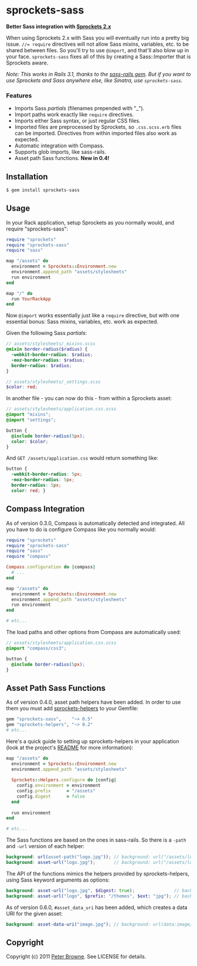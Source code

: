 sprockets-sass
==============

**Better Sass integration with [Sprockets 2.x](http://github.com/sstephenson/sprockets)**

When using Sprockets 2.x with Sass you will eventually run into a pretty big issue. `//= require` directives will not allow Sass mixins, variables, etc. to be shared between files. So you'll try to use `@import`, and that'll also blow up in your face. `sprockets-sass` fixes all of this by creating a Sass::Importer that is Sprockets aware.

_Note: This works in Rails 3.1, thanks to the [sass-rails gem](http://github.com/rails/sass-rails). But if you want to use Sprockets and Sass anywhere else, like Sinatra, use `sprockets-sass`._

### Features

* Imports Sass _partials_ (filenames prepended with "_").
* Import paths work exactly like `require` directives.
* Imports either Sass syntax, or just regular CSS files.
* Imported files are preprocessed by Sprockets, so `.css.scss.erb` files can be imported.
  Directives from within imported files also work as expected.
* Automatic integration with Compass.
* Supports glob imports, like sass-rails.
* Asset path Sass functions. **New in 0.4!**


Installation
------------

``` bash
$ gem install sprockets-sass
```


Usage
-----

In your Rack application, setup Sprockets as you normally would, and require "sprockets-sass":

``` ruby
require "sprockets"
require "sprockets-sass"
require "sass"

map "/assets" do
  environment = Sprockets::Environment.new
  environment.append_path "assets/stylesheets"
  run environment
end

map "/" do
  run YourRackApp
end
```

Now `@import` works essentially just like a `require` directive, but with one essential bonus:
Sass mixins, variables, etc. work as expected.

Given the following Sass _partials_:

``` scss
// assets/stylesheets/_mixins.scss
@mixin border-radius($radius) {
  -webkit-border-radius: $radius;
  -moz-border-radius: $radius;
  border-radius: $radius;
}
```

``` scss
// assets/stylesheets/_settings.scss
$color: red;
```

In another file - you can now do this - from within a Sprockets asset:

``` scss
// assets/stylesheets/application.css.scss
@import "mixins";
@import "settings";

button {
  @include border-radius(5px);
  color: $color;
}
```

And `GET /assets/application.css` would return something like:

``` css
button {
  -webkit-border-radius: 5px;
  -moz-border-radius: 5px;
  border-radius: 5px;
  color: red; }
```


Compass Integration
-------------------

As of version 0.3.0, Compass is automatically detected and integrated. All you have to do
is configure Compass like you normally would:

``` ruby
require "sprockets"
require "sprockets-sass"
require "sass"
require "compass"

Compass.configuration do |compass|
  # ...
end

map "/assets" do
  environment = Sprockets::Environment.new
  environment.append_path "assets/stylesheets"
  run environment
end

# etc...
```

The load paths and other options from Compass are automatically used:

``` scss
// assets/stylesheets/application.css.scss
@import "compass/css3";

button {
  @include border-radius(5px);
}
```


Asset Path Sass Functions
-------------------------

As of version 0.4.0, asset path helpers have been added. In order to use them you must add [sprockets-helpers](https://github.com/petebrowne/sprockets-helpers) to your Gemfile:

``` ruby
gem "sprockets-sass",    "~> 0.5"
gem "sprockets-helpers", "~> 0.2"
# etc...
```

Here's a quick guide to setting up sprockets-helpers in your application (look at the project's [README](https://github.com/petebrowne/sprockets-helpers/blob/master/README.md) for more information):

``` ruby
map "/assets" do
  environment = Sprockets::Environment.new
  environment.append_path "assets/stylesheets"
  
  Sprockets::Helpers.configure do |config|
    config.environment = environment
    config.prefix      = "/assets"
    config.digest      = false
  end
  
  run environment
end

# etc...
```

The Sass functions are based on the ones in sass-rails. So there is a `-path` and `-url` version of each helper:

``` scss
background: url(asset-path("logo.jpg")); // background: url("/assets/logo.jpg");
background: asset-url("logo.jpg");       // background: url("/assets/logo.jpg");
```

The API of the functions mimics the helpers provided by sprockets-helpers, using Sass keyword arguments as options:

``` scss
background: asset-url("logo.jpg", $digest: true);               // background: url("/assets/logo-27a8f1f96afd8d4c67a59eb9447f45bd.jpg");
background: asset-url("logo", $prefix: "/themes", $ext: "jpg"); // background: url("/themes/logo.jpg");
```

As of version 0.6.0, `#asset_data_uri` has been added, which creates a data URI for the given asset:

``` scss
background: asset-data-uri("image.jpg"); // background: url(data:image/jpeg;base64,...);
```


Copyright
---------

Copyright (c) 2011 [Peter Browne](http://petebrowne.com). See LICENSE for details.

